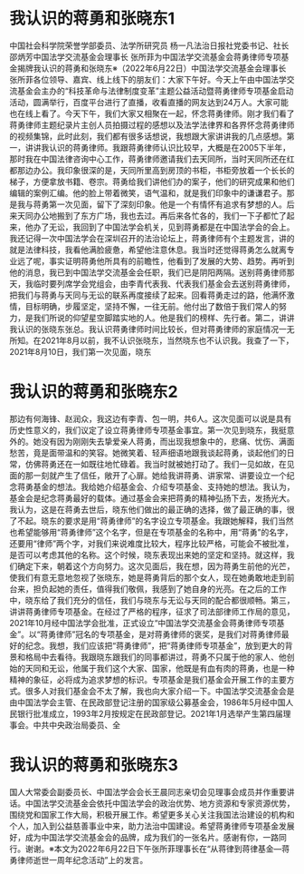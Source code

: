 # 我认识的蒋勇和张晓东1

中国社会科学院荣誉学部委员、法学所研究员 杨一凡法治日报社党委书记、社长 邵炳芳中国法学交流基金会理事长 张所菲为中国法学交流基金会蒋勇律师专项基金揭牌我认识的蒋勇和张晓东※（2022年6月22日）中国法学交流基金会理事长 张所菲各位领导、嘉宾、线上线下的朋友们：大家下午好。今天上午由中国法学交流基金会主办的“科技革命与法律制度变革”主题公益活动暨蒋勇律师专项基金启动活动，圆满举行，百度平台进行了直播，收看直播的网友达到24万人。大家可能也在线上看了。今天下午，我们大家又相聚在一起，怀念蒋勇律师。刚才我们看了蒋勇律师主题纪录片主创人员拍摄过程的感想以及法学法律界和各界怀念蒋勇律师的视频集锦，此时此刻，我们都有很多话想说，我想跟大家讲讲我的几点感想。第一，讲讲我认识的蒋勇律师。我跟蒋勇律师认识比较早，大概是在2005下半年，那时我在中国法律咨询中心工作，蒋勇律师邀请我们去天同所，当时天同所还在红都那边办公。我印象很深的是，天同所里高到房顶的书柜，书柜旁放着一个长长的梯子，方便拿放书籍、卷宗。蒋勇给我们讲他们办的案子，他们的研究成果和他们编辑的案例汇编。他的脸上带着微笑，语气温和，就是我们印象中的谦谦君子。那是我与蒋勇第一次见面，留下了深刻印象。他是一个有情怀有追求有梦想的人。后来天同办公地搬到了东方广场，我也去过。再后来各忙各的，我们一下子都忙了起来，他办了无讼，我回到了中国法学会机关，见到蒋勇都是在中国法学会的会上。我还记得一次中国法学会在深圳召开的法治论坛上，蒋勇律师有个主题发言，讲的就是法律科技，我看他满脸疲惫，希望他注意休息。我当时还觉得蒋勇怎么就离专业远了呢，事实证明蒋勇他所具有的前瞻性，他看到了发展的大势、趋势。再听到他的消息，我已到中国法学交流基金会任职，我们已是阴阳两隔。送别蒋勇律师那天，我临时要列席学会党组会，由李青代表我、代表我们基金会去送别蒋勇律师，把我们与蒋勇与天同与无讼的联系再度接续了起来。回看蒋勇走过的路，他满怀激情，目标明确，步履坚定，坚持不懈，一往无前。他付出了数倍于我们常人的努力，是我们所说的仰望星空脚踏实地的人。他是我们的榜样、先行者。第二，讲讲我认识的张晓东张总。我认识蒋勇律师时间比较长，但对蒋勇律师的家庭情况一无所知。在2021年8月以前，我不认识张晓东，当然晓东也不认识我。我查了一下，2021年8月10日，我们第一次见面，晓东

# 我认识的蒋勇和张晓东2

那边有何海锋、赵润众，我这边有李青、包一明，共6人。这次见面可以说是具有历史性意义的，我们议定了设立蒋勇律师专项基金事宜。第一次见到晓东，我挺意外的。她没有因为刚刚失去挚爱亲人蒋勇，而出现我想象中的，悲痛、忧伤、满面愁苦，竟是面带温和的笑容。她微笑着、轻声细语地跟我谈起蒋勇，谈起他们的日常，仿佛蒋勇还在一如既往地忙碌着。我当时就被她打动了。我们一见如故，在见面的那一刻就产生了信任，敞开了心扉。她给我讲蒋勇、讲家常、讲要设立一个纪念蒋勇基金的想法。我给她介绍基金会、介绍专项基金、支持她的想法。我认为，基金会是纪念蒋勇最好的载体。通过基金会来把蒋勇的精神弘扬下去，发扬光大。我认为，这是在蒋勇去世后，晓东他们做出的最正确的选择，做了最正确的事，很了不起。晓东的要求是用“蒋勇律师”的名字设立专项基金。我跟她解释，我们当然也希望能够用“蒋勇律师”这个名字，但是在专项基金的名称中，用“蒋勇”的名字，还要用“律师”两个字，对我们来说难度比较大，程序比较严格，可能会不被批准，是否可以考虑其他的名称。这个时候，晓东表现出来她的坚定和坚持。就这样，我们确定下来，朝着这个方向努力。这次见面后，我在想，因为蒋勇生前他的光芒，使我们有意无意地忽视了张晓东，她是蒋勇背后的那个女人，现在她勇敢地走到前台来，担负起她的责任，值得我们敬佩，我感到了她自身的光亮。在之后的工作中，晓东给了我们充分的信任，我们与晓东与无讼与天同的配合都很顺畅。第三，讲讲蒋勇律师专项基金。在经过了严格的程序，征求了司法部律师工作局的意见，2021年10月经中国法学会批准，正式设立“中国法学交流基金会蒋勇律师专项基金”。以“蒋勇律师”冠名的专项基金，是对蒋勇律师的褒奖，是我们对蒋勇律师最好的纪念。我想，我们应该把“蒋勇律师”，把“蒋勇律师专项基金”，放到更大的背景和格局中去看待。我跟晓东跟我们的同事都讲过，蒋勇不只属于他的家人、他创始的天同和无讼，他属于我们这个大家、国家，他既是有血有肉的蒋勇，也是一种精神的象征，必将成为追求梦想的标识。专项基金是我们基金会开展工作的主要方式。很多人对我们基金会不太了解，我也向大家介绍一下。中国法学交流基金会是由中国法学会主管、在民政部登记注册的国家级公募基金会，1986年5月经中国人民银行批准成立，1993年2月按规定在民政部登记。2021年1月选举产生第四届理事会。中共中央政治局委员、全

# 我认识的蒋勇和张晓东3

国人大常委会副委员长、中国法学会会长王晨同志亲切会见理事会成员并作重要讲话。中国法学交流基金会依托中国法学会的政治优势、地方资源和专家资源优势，围绕党和国家工作大局，积极开展工作。希望更多关心关注我国法治建设的机构和个人，加入到公益慈善事业中来，助力法治中国建设。希望蒋勇律师专项基金发展好，成为中国法学交流基金会的品牌，成为我们的一张名片。感谢有你，一路同行。谢谢。※本文为2022年6月22日下午张所菲理事长在“从蒋律到蒋律基金—蒋勇律师逝世一周年纪念活动”上的发言。

